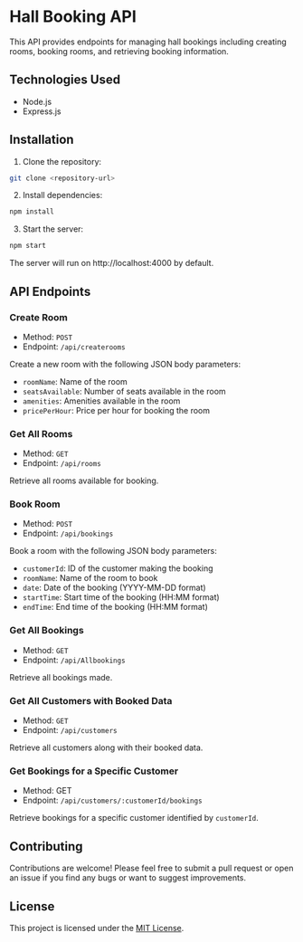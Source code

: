 # Hall Booking API

This API provides endpoints for managing hall bookings including creating rooms, booking rooms, and retrieving booking information.

## Technologies Used

- Node.js
- Express.js

## Installation

1. Clone the repository:

```bash
git clone <repository-url>
```

2. Install dependencies:

```bash
npm install
```

3. Start the server:

```bash
npm start
```


The server will run on http://localhost:4000 by default.

## API Endpoints

### Create Room

- Method: `POST `
- Endpoint: `/api/createrooms`

Create a new room with the following JSON body parameters:

- `roomName`: Name of the room
- `seatsAvailable`: Number of seats available in the room
- `amenities`: Amenities available in the room
- `pricePerHour`: Price per hour for booking the room

### Get All Rooms

- Method: `GET` 
- Endpoint: `/api/rooms`

Retrieve all rooms available for booking.

### Book Room

- Method: `POST` 
- Endpoint: `/api/bookings`

Book a room with the following JSON body parameters:

- `customerId`: ID of the customer making the booking
- `roomName`: Name of the room to book
- `date`: Date of the booking (YYYY-MM-DD format)
- `startTime`: Start time of the booking (HH:MM format)
- `endTime`: End time of the booking (HH:MM format)

### Get All Bookings

- Method: `GET `
- Endpoint: `/api/Allbookings`

Retrieve all bookings made.

### Get All Customers with Booked Data

- Method: `GET `
- Endpoint: `/api/customers`
  
Retrieve all customers along with their booked data.

### Get Bookings for a Specific Customer

- Method: GET 
- Endpoint: `/api/customers/:customerId/bookings`

Retrieve bookings for a specific customer identified by `customerId`.

## Contributing

Contributions are welcome! Please feel free to submit a pull request or open an issue if you find any bugs or want to suggest improvements.

## License

This project is licensed under the [MIT License](LICENSE).






